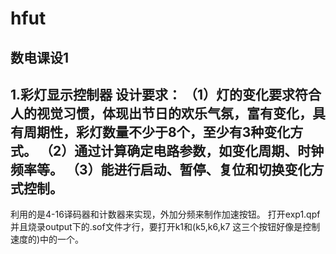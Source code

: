 # hfut
## 数电课设1
1.彩灯显示控制器
设计要求：
（1）灯的变化要求符合人的视觉习惯，体现出节日的欢乐气氛，富有变化，具有周期性，彩灯数量不少于8个，至少有3种变化方式。
（2）通过计算确定电路参数，如变化周期、时钟频率等。
（3）能进行启动、暂停、复位和切换变化方式控制。
--
利用的是4-16译码器和计数器来实现，外加分频来制作加速按钮。 
打开exp1.qpf并且烧录output下的.sof文件才行，要打开k1和(k5,k6,k7  这三个按钮好像是控制速度的)中的一个。
